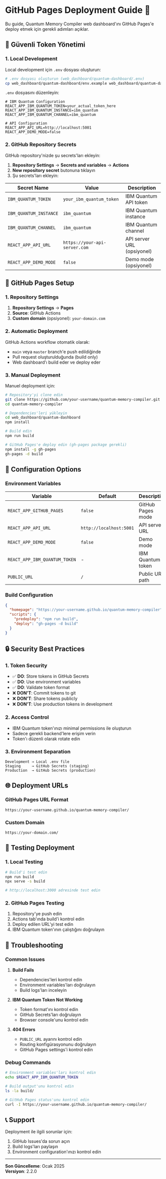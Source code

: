 # GitHub Pages Deployment Guide 🚀

Bu guide, Quantum Memory Compiler web dashboard'ını GitHub Pages'e deploy etmek için gerekli adımları açıklar.

## 🔐 **Güvenli Token Yönetimi**

### 1. **Local Development**

Local development için `.env` dosyası oluşturun:

```bash
# .env dosyası oluşturun (web_dashboard/quantum-dashboard/.env)
cp web_dashboard/quantum-dashboard/env.example web_dashboard/quantum-dashboard/.env
```

`.env` dosyasını düzenleyin:
```env
# IBM Quantum Configuration
REACT_APP_IBM_QUANTUM_TOKEN=your_actual_token_here
REACT_APP_IBM_QUANTUM_INSTANCE=ibm_quantum
REACT_APP_IBM_QUANTUM_CHANNEL=ibm_quantum

# API Configuration
REACT_APP_API_URL=http://localhost:5001
REACT_APP_DEMO_MODE=false
```

### 2. **GitHub Repository Secrets**

GitHub repository'nizde şu secrets'ları ekleyin:

1. **Repository Settings** → **Secrets and variables** → **Actions**
2. **New repository secret** butonuna tıklayın
3. Şu secrets'ları ekleyin:

| Secret Name | Value | Description |
|-------------|-------|-------------|
| `IBM_QUANTUM_TOKEN` | `your_ibm_quantum_token` | IBM Quantum API token |
| `IBM_QUANTUM_INSTANCE` | `ibm_quantum` | IBM Quantum instance |
| `IBM_QUANTUM_CHANNEL` | `ibm_quantum` | IBM Quantum channel |
| `REACT_APP_API_URL` | `https://your-api-server.com` | API server URL (opsiyonel) |
| `REACT_APP_DEMO_MODE` | `false` | Demo mode (opsiyonel) |

## 🚀 **GitHub Pages Setup**

### 1. **Repository Settings**

1. **Repository Settings** → **Pages**
2. **Source**: GitHub Actions
3. **Custom domain** (opsiyonel): `your-domain.com`

### 2. **Automatic Deployment**

GitHub Actions workflow otomatik olarak:
- `main` veya `master` branch'e push edildiğinde
- Pull request oluşturulduğunda (build only)
- Web dashboard'ı build eder ve deploy eder

### 3. **Manual Deployment**

Manuel deployment için:

```bash
# Repository'yi clone edin
git clone https://github.com/your-username/quantum-memory-compiler.git
cd quantum-memory-compiler

# Dependencies'leri yükleyin
cd web_dashboard/quantum-dashboard
npm install

# Build edin
npm run build

# GitHub Pages'e deploy edin (gh-pages package gerekli)
npm install -g gh-pages
gh-pages -d build
```

## 🔧 **Configuration Options**

### Environment Variables

| Variable | Default | Description |
|----------|---------|-------------|
| `REACT_APP_GITHUB_PAGES` | `false` | GitHub Pages mode |
| `REACT_APP_API_URL` | `http://localhost:5001` | API server URL |
| `REACT_APP_DEMO_MODE` | `false` | Demo mode |
| `REACT_APP_IBM_QUANTUM_TOKEN` | - | IBM Quantum token |
| `PUBLIC_URL` | `/` | Public URL path |

### Build Configuration

```json
{
  "homepage": "https://your-username.github.io/quantum-memory-compiler",
  "scripts": {
    "predeploy": "npm run build",
    "deploy": "gh-pages -d build"
  }
}
```

## 🔒 **Security Best Practices**

### 1. **Token Security**

- ✅ **DO**: Store tokens in GitHub Secrets
- ✅ **DO**: Use environment variables
- ✅ **DO**: Validate token format
- ❌ **DON'T**: Commit tokens to git
- ❌ **DON'T**: Share tokens publicly
- ❌ **DON'T**: Use production tokens in development

### 2. **Access Control**

- IBM Quantum token'ınızı minimal permissions ile oluşturun
- Sadece gerekli backend'lere erişim verin
- Token'ı düzenli olarak rotate edin

### 3. **Environment Separation**

```
Development → Local .env file
Staging     → GitHub Secrets (staging)
Production  → GitHub Secrets (production)
```

## 🌐 **Deployment URLs**

### GitHub Pages URL Format

```
https://your-username.github.io/quantum-memory-compiler/
```

### Custom Domain

```
https://your-domain.com/
```

## 🧪 **Testing Deployment**

### 1. **Local Testing**

```bash
# Build'i test edin
npm run build
npx serve -s build

# http://localhost:3000 adresinde test edin
```

### 2. **GitHub Pages Testing**

1. Repository'ye push edin
2. Actions tab'ında build'i kontrol edin
3. Deploy edilen URL'yi test edin
4. IBM Quantum token'ının çalıştığını doğrulayın

## 🔧 **Troubleshooting**

### Common Issues

1. **Build Fails**
   - Dependencies'leri kontrol edin
   - Environment variables'ları doğrulayın
   - Build logs'ları inceleyin

2. **IBM Quantum Token Not Working**
   - Token format'ını kontrol edin
   - GitHub Secrets'ları doğrulayın
   - Browser console'unu kontrol edin

3. **404 Errors**
   - `PUBLIC_URL` ayarını kontrol edin
   - Routing konfigürasyonunu doğrulayın
   - GitHub Pages settings'i kontrol edin

### Debug Commands

```bash
# Environment variables'ları kontrol edin
echo $REACT_APP_IBM_QUANTUM_TOKEN

# Build output'unu kontrol edin
ls -la build/

# GitHub Pages status'unu kontrol edin
curl -I https://your-username.github.io/quantum-memory-compiler/
```

## 📞 **Support**

Deployment ile ilgili sorunlar için:
1. GitHub Issues'da sorun açın
2. Build logs'ları paylaşın
3. Environment configuration'ınızı kontrol edin

---

**Son Güncelleme**: Ocak 2025  
**Versiyon**: 2.2.0 